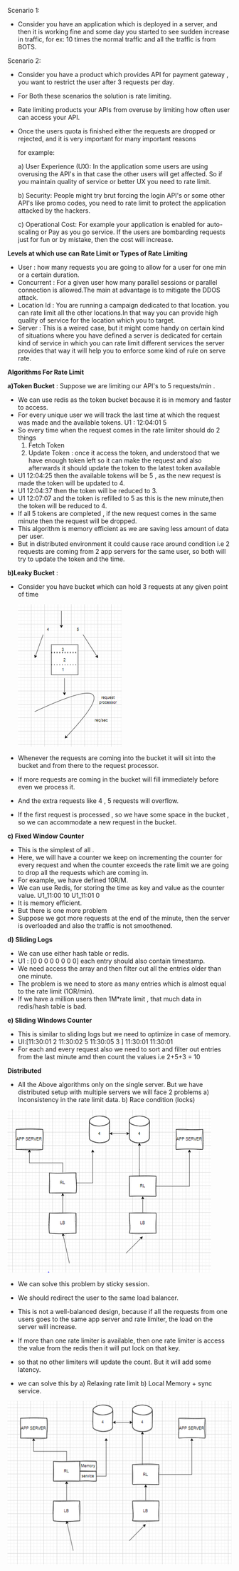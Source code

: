 
Scenario 1:
* Consider you have an application which is deployed in a server, and then it is working fine and some day you started to see sudden
  increase in traffic, for ex: 10 times the normal traffic and all the traffic is from BOTS.

Scenario 2:
* Consider you have a product which provides API for payment gateway , you want to restrict the user after 3 requests per day.

* For Both these scenarios the solution is rate limiting.
* Rate limiting products your APIs from overuse by limiting how often user can access your API.
* Once the users quota is finished either the requests are dropped or rejected, and it is very important for many important reasons 
  
  for example: 

  a) User Experience (UX): In the application some users are using overusing the API's in that case the other users will get affected. So if you maintain quality of 
                            service or better UX you need to rate limit.

  b) Security: People might try brut forcing the login API's or some other API's like promo codes, you need to rate limit to protect the application attacked by the hackers.
  
  c) Operational Cost: For example your application is enabled for auto-scaling or Pay as you go service. If the users are bombarding requests just for fun or by mistake, then the cost will increase.


**Levels at which use can Rate Limit or Types of Rate Limiting**

* User : how many requests you are going to allow for a user for one min or a certain duration.
* Concurrent : For a given user how many parallel sessions or parallel connection is allowed.The main at advantage is to mitigate the DDOS attack.
* Location Id : You are running a campaign dedicated to that location. you can rate limit all the other locations.In that way you can provide high quality of service for the location which you to target. 
* Server : This is a weired case, but it might come handy on certain kind of situations where you have defined a server is dedicated for certain kind of service in which you can rate limit different services the server provides that way it will help you to enforce some kind of rule on 
           serve rate.

**Algorithms For Rate Limit**

**a)Token Bucket** : Suppose we are limiting our API's to 5 requests/min .

* We can use redis as the token bucket because it is in memory and faster to access.
* For every unique user we will track the last time at which the request was made and the available tokens.
        U1 : 12:04:01 5
* So every time when the request comes in the rate limiter should do 2 things
   1. Fetch Token
   2. Update Token : once it access the token, and understood that we have enough token left so it can make the request and also 
                     afterwards it should update the token to the latest token available
* U1 12:04:25 then the available tokens will be 5 , as the new request is made the token will be updated to 4.
* U1 12:04:37 then the token will be reduced to 3.
* U1 12:07:07  and the token is refilled to 5 as this is the new minute,then the token will be reduced to 4.
* If all 5 tokens are completed , if the new request comes in the same minute then the request will be dropped.
* This algorithm is memory efficient as we are saving less amount of data per user.
* But in distributed environment it could cause race around condition i.e 2 requests are coming from 2 app servers for the same user, so both will
  try to update the token and the time.

**b)Leaky Bucket** : 

* Consider you have bucket which can hold 3 requests at any given point of time    

   ![leakybucket.PNG](leakybucket.PNG)
* Whenever the requests are coming into the bucket it will sit into the bucket and from there to the request processor.
* If more requests are coming in the bucket will fill immediately before even we process it.
* And the extra requests like 4 , 5 requests will overflow.
* If the first request is processed , so we have some space in the bucket , so we can accommodate a new request in the bucket.

**c) Fixed Window Counter**

* This is the simplest of all .
* Here, we will have a counter we keep on incrementing the counter for every request and when the counter exceeds the rate limit 
  we are going to drop all the requests which are coming in.
* For example, we have defined 10R/M.
* We can use Redis, for storing the time as key and value as the counter value.
    U1_11:00  10
    U1_11:01  0
* It is memory efficient.
* But there is one more problem
* Suppose we got more requests at the end of the minute, then the server is overloaded and also the traffic is not smoothened.

**d) Sliding Logs**

* We can use either hash table or redis.
* U1 : [0 0 0 0 0 0 0 0] each entry should also contain timestamp.
* We need access the array and then filter out all the entries older than one minute. 
* The problem is we need to store as many entries which is almost equal to the rate limit (1OR/min).
* If we have a million users then 1M*rate limit , that much data in redis/hash table is bad.

**e) Sliding Windows Counter**

* This is similar to sliding logs but we need to optimize in case of memory.
* UI:[11:30:01 2  11:30:02 5  11:30:05 3    ]
  11:30:01 
  11:30:01
* For each and every request also we need to sort and filter out entries from the last minute amd then count the values i.e 2+5+3 = 10

**Distributed**
* All the Above algorithms only on the single server. But we have distributed setup with multiple servers
  we will face 2 problems 
  a) Inconsistency in the rate limit data.
  b) Race condition (locks) 

![inconsistencyrl.PNG](inconsistencyrl.PNG)

* We can solve this problem by sticky session.
* We should redirect the user to the same load balancer.
* This is not a well-balanced design, because if all the requests from one users goes to the same app server and rate limiter, the load on the server will increase.


* If more than one rate limiter is available, then one rate limiter is access the value from the redis then it will put lock on that key.
* so that no other limiters will update the count. But it will add some latency.
* we can solve this by
  a) Relaxing rate limit b) Local Memory + sync service.  

![localmemory.PNG](localmemory.PNG)